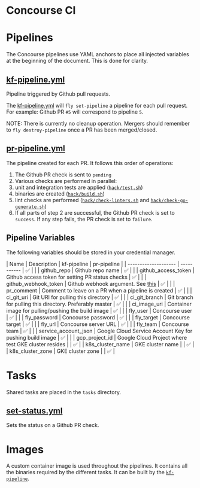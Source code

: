 # Concourse CI

# Pipelines

The Concourse pipelines use YAML anchors to place all injected variables at the
beginning of the document. This is done for clarity.

[1]: ./pipelines/kf-pipeline.yml
## [kf-pipeline.yml][1]

Pipeline triggered by Github pull requests.

The [kf-pipeline.yml][1] will `fly set-pipeline` a pipeline for each pull
request. For example: Github PR `#5` will correspond to pipeline `5`.


NOTE: There is currently no cleanup operation. Mergers should remember to
`fly destroy-pipeline` once a PR has been merged/closed.

[2]: ./pipelines/pr-pipeline.yml
## [pr-pipeline.yml][2]

The pipeline created for each PR. It follows this order of operations:

1. The Github PR check is sent to `pending`
2. Various checks are performed in parallel:
  1. unit and integration tests are applied ([`hack/test.sh`](../../hack/test.sh))
  2. binaries are created ([`hack/build.sh`](../../hack/build.sh))
  3. lint checks are performed ([`hack/check-linters.sh`](../../hack/check-linters.sh) and [`hack/check-go-generate.sh`](../../hack/check-go-generate.sh))
3. If all parts of step 2 are successful, the Github PR check is set to `success`.
If any step fails, the PR check is set to `failure`.

## Pipeline Variables
[3]: https://concourse-ci.org/resources.html#resource-webhook-token

The following variables should be stored in your credential manager.

| Name                 | Description                                              | kf-pipeline | pr-pipeline |
| -------------------- | -----------                                              | ✅          |             |
| github_repo          | Github repo name                                         | ✅          |             |
| github_access_token  | Github access token for setting PR status checks         | ✅          |             |
| github_webhook_token | Github webhook argument. See [this][3]                   | ✅          |             |
| pr_comment           | Comment to leave on a PR when a pipeline is created      | ✅          |             |
| ci_git_uri           | Git URI for pulling this directory                       | ✅          |             |
| ci_git_branch        | Git branch for pulling this directory. Preferably master | ✅          |             |
| ci_image_uri         | Container image for pulling/pushing the build image      | ✅          |             |
| fly_user             | Concourse user                                           | ✅          |             |
| fly_password         | Concourse password                                       | ✅          |             |
| fly_target           | Concourse target                                         | ✅          |             |
| fly_url              | Concourse server URL                                     | ✅          |             |
| fly_team             | Concourse team                                           | ✅          |             |
| service_account_json | Google Cloud Service Account Key for pushing build image | ✅          |             |
| gcp_project_id       | Google Cloud Project where test GKE cluster resides      |             | ✅          |
| k8s_cluster_name     | GKE cluster name                                         |             | ✅          |
| k8s_cluster_zone     | GKE cluster zone                                         |             | ✅          |

# Tasks

Shared tasks are placed in the `tasks` directory.

[4]: tasks/set-status.yml
## [set-status.yml][4]

Sets the status on a Github PR check.

# Images

A custom container image is used throughout the pipelines. It contains all the
binaries required by the different tasks. It can be built by the [`kf-pipeline`][1].
